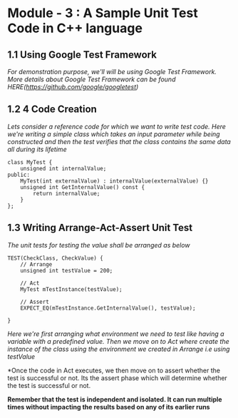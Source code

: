 # Module - 3 : A Sample Unit Test Code in C++ language

## 1.1 Using Google Test Framework
*For demonstration purpose, we'll will be using Google Test Framework. More details about Google Test Framework can be found HERE(https://github.com/google/googletest)*

## 1.2 4 Code Creation

*Lets consider a reference code for which we want to write test code. Here we're writing a simple class which takes an input parameter while being constructed and then the test verifies that the class contains the same data all during its lifetime*

```
class MyTest {
	unsigned int internalValue;
public:
	MyTest(int externalValue) : internalValue(externalValue) {}
	unsigned int GetInternalValue() const {
		return internalValue;
	}
};

```
## 1.3 Writing Arrange-Act-Assert Unit Test

*The unit tests for testing the value shall be arranged as below*

```
TEST(CheckClass, CheckValue) {
	// Arrange
	unsigned int testValue = 200;

	// Act
	MyTest mTestInstance(testValue);

	// Assert
	EXPECT_EQ(mTestInstance.GetInternalValue(), testValue);

}

```
*Here we're first arranging what environment we need to test like having a variable with a predefined value. Then we move on to Act where create the instance of the class using the environment we created in Arrange i.e using testValue*

*Once the code in Act executes, we then move on to assert whether the test is successful or not. Its the assert phase which will determine whether the test is successful or not.

__Remember that the test is independent and isolated. It can run multiple times without impacting the results based on any of its earlier runs__
